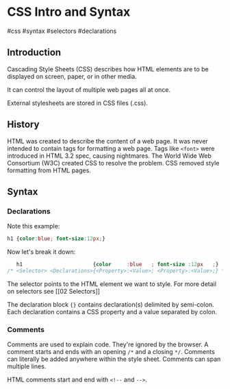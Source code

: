 # CSS Intro and Syntax
#css #syntax #selectors #declarations

## Introduction

Cascading Style Sheets (CSS) describes how HTML elements are to be displayed
on screen, paper, or in other media.

It can control the layout of multiple web pages all at once.

External stylesheets are stored in CSS files (.css).

## History

HTML was created to describe the content of a web page.
It was never intended to contain tags for formatting a web page.
Tags like `<font>` were introduced in HTML 3.2 spec, causing nightmares.
The World Wide Web Consortium (W3C) created CSS to resolve the problem.
CSS removed style formatting from HTML pages.

## Syntax

### Declarations

Note this example:
```css
h1 {color:blue; font-size:12px;}
```

Now let's break it down:
```css
   h1                       {color     :blue   ; font-size :12px   ;}
/* <Selector> <Declarations>{<Property>:<Value>; <Property>:<Value>;} */
```

The selector points to the HTML element we want to style.
For more detail on selectors see [[02 Selectors]]

The declaration block `{}` contains declaration(s) delimited by semi-colon.
Each declaration contains a CSS property and a value separated by colon.
### Comments

Comments are used to explain code. They're ignored by the browser.
A comment starts and ends with an opening `/*` and a closing `*/`.
Comments can literally be added anywhere within the style sheet.
Comments can span multiple lines.

HTML comments start and end with `<!--` and `-->`.